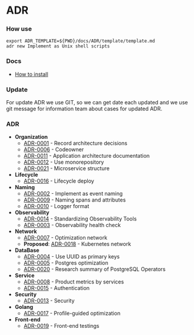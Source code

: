 # ADR

### How use

```shell
export ADR_TEMPLATE=${PWD}/docs/ADR/template/template.md
adr new Implement as Unix shell scripts
```

### Docs

- [How to install](https://github.com/npryce/adr-tools/blob/master/INSTALL.md)

### Update

For update ADR we use GIT, so we can get date each updated and we use git message
for information team about cases for updated ADR.

### ADR

- **Organization**
  - [ADR-0001](./decisions/0001-record-architecture-decisions.md) - Record architecture decisions
  - [ADR-0006](./decisions/0006-codeowner.md) - Codeowner
  - [ADR-0011](./decisions/0011-application-architecture-documentation.md) - Application architecture documentation
  - [ADR-0012](./decisions/0012-use-monorepository.md) - Use monorepository
  - [ADR-0021](./decisions/0021-microservice-structure.md) - Microservice structure
- **Lifecycle**
  - [ADR-0016](./decisions/0016-lifecycle-deploy.md) - Lifecycle deploy
- **Naming**
  - [ADR-0002](./decisions/0002-implement-as-event-naming.md) - Implement as event naming
  - [ADR-0009](./decisions/0009-naming-spans-and-attributes.md) - Naming spans and attributes
  - [ADR-0010](./decisions/0010-logger-format.md) - Logger format
- **Observability**
  - [ADR-0014](./decisions/0014-observability.md) - Standardizing Observability Tools
  - [ADR-0003](./decisions/0003-observability-health-check.md) - Observability health check
- **Network**
  - [ADR-0007](./decisions/0007-optimization-network.md) - Optimization network
  - **Proposed**: [ADR-0018](./decisions/0018-kubernetes-network.md) - Kubernetes network
- **DataBase**
  - [ADR-0004](./decisions/0004-use-uuid-as-primary-keys.md) - Use UUID as primary keys
  - [ADR-0005](./decisions/0005-postgres-optimization.md) - Postgres optimization
  - [ADR-0020](./decisions/0020-postgresql-operator.md) - Research summary of PostgreSQL Operators
- **Service**
  - [ADR-0008](./decisions/0008-product-metrics-by-services.md) - Product metrics by services
  - [ADR-0015](./decisions/0015-authentication.md) - Authentication
- **Security**
  - [ADR-0013](./decisions/0013-security.md) - Security
- **Golang**
  - [ADR-0017](./decisions/0017-profile-guided-optimization.md) - Profile-guided optimization
- **Front-end**
  - [ADR-0019](./decisions/0019-front-end-testing.md) - Front-end testings
